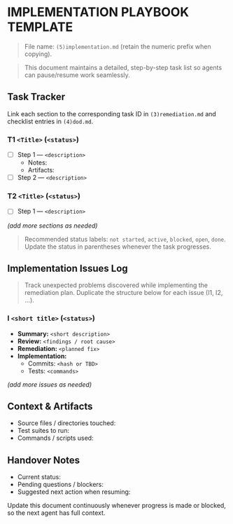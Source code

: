 # IMPLEMENTATION PLAYBOOK TEMPLATE

> File name: `(5)implementation.md` (retain the numeric prefix when copying).

> This document maintains a detailed, step-by-step task list so agents can pause/resume work seamlessly.

## Task Tracker
Link each section to the corresponding task ID in `(3)remediation.md` and checklist entries in `(4)dod.md`.

### T1 `<Title>` (`<status>`)
- [ ] Step 1 — `<description>`
  - Notes:
  - Artifacts:
- [ ] Step 2 — `<description>`

### T2 `<Title>` (`<status>`)
- [ ] Step 1 — `<description>`

_(add more sections as needed)_

> Recommended status labels: `not started`, `active`, `blocked`, `open`, `done`. Update the status in parentheses whenever the task progresses.

## Implementation Issues Log

> Track unexpected problems discovered while implementing the remediation plan. Duplicate the structure below for each issue (I1, I2, ...).

### I<id> `<short title>` (`<status>`)
- **Summary:** `<short description>`
- **Review:** `<findings / root cause>`
- **Remediation:** `<planned fix>`
- **Implementation:**
  - Commits: `<hash or TBD>`
  - Tests: `<commands>`

_(add more issues as needed)_

## Context & Artifacts
- Source files / directories touched:
- Test suites to run:
- Commands / scripts used:

## Handover Notes
- Current status:
- Pending questions / blockers:
- Suggested next action when resuming:

Update this document continuously whenever progress is made or blocked, so the next agent has full context.
